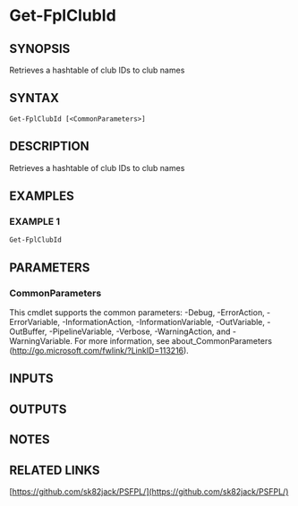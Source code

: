 # Get-FplClubId

## SYNOPSIS
Retrieves a hashtable of club IDs to club names

## SYNTAX

```
Get-FplClubId [<CommonParameters>]
```

## DESCRIPTION
Retrieves a hashtable of club IDs to club names

## EXAMPLES

### EXAMPLE 1
```
Get-FplClubId
```

## PARAMETERS

### CommonParameters
This cmdlet supports the common parameters: -Debug, -ErrorAction, -ErrorVariable, -InformationAction, -InformationVariable, -OutVariable, -OutBuffer, -PipelineVariable, -Verbose, -WarningAction, and -WarningVariable.
For more information, see about_CommonParameters (http://go.microsoft.com/fwlink/?LinkID=113216).

## INPUTS

## OUTPUTS

## NOTES

## RELATED LINKS

[https://github.com/sk82jack/PSFPL/](https://github.com/sk82jack/PSFPL/)

